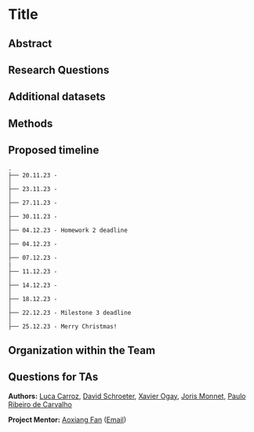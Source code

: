 # Title

## Abstract

## Research Questions

## Additional datasets

## Methods

## Proposed timeline

```
.
├── 20.11.23 - 
│  
├── 23.11.23 - 
│  
├── 27.11.23 -
│  
├── 30.11.23 -
│  
├── 04.12.23 - Homework 2 deadline
│  
├── 04.12.23 -
│  
├── 07.12.23 -
|
├── 11.12.23 - 
│
├── 14.12.23 - 
│  
├── 18.12.23 - 
│    
├── 22.12.23 - Milestone 3 deadline
│  
├── 25.12.23 - Merry Christmas!

```

## Organization within the Team

## Questions for TAs


**Authors:** [Luca Carroz](https://people.epfl.ch/emilie.carroz), [David Schroeter](https://people.epfl.ch/david.schroeter), 
[Xavier Ogay](https://people.epfl.ch/xavier.ogay), [Joris Monnet](https://people.epfl.ch/joris.monnet),
[Paulo Ribeiro de Carvalho](https://people.epfl.ch/paulo.ribeirodecarvalho)

**Project Mentor:** [Aoxiang Fan](https://people.epfl.ch/aoxiang.fan) ([Email](mailto:aoxiang.fan@epfl.ch))

